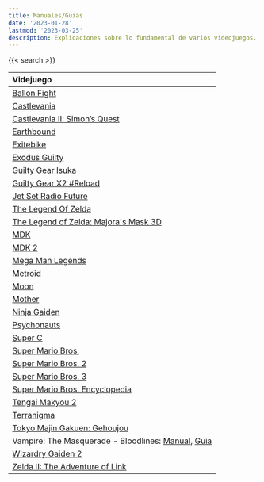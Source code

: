 ```yaml
---
title: Manuales/Guias
date: '2023-01-28'
lastmod: '2023-03-25'
description: Explicaciones sobre lo fundamental de varios videojuegos.
---
```

{{< search >}}

|Videjuego|
|:------------------------------------------------------|
|[Ballon Fight](https://www.nintendo.co.jp/clv/manuals/en/pdf/CLV-P-NAARE.pdf)|
|[Castlevania](https://www.nintendo.co.jp/clv/manuals/en/pdf/CLV-P-NABQE.pdf)|
|[Castlevania II: Simon’s Quest](https://www.nintendo.co.jp/clv/manuals/en/pdf/CLV-P-NABXE.pdf)|
|[Earthbound](https://archive.org/details/mother-2-himitsu-no-takarabako-strategy-guide-scan-jp-sfc/)
|[Exitebike](https://www.nintendo.co.jp/clv/manuals/en/pdf/CLV-P-NAAHE.pdf)
|[Exodus Guilty](https://archive.org/details/ExodusGuiltyPlayStationPSXJPManuals)
|[Guilty Gear Isuka](https://archive.org/details/guilty-gear-isuka-pc-man)
|[Guilty Gear X2 #Reload](https://archive.org/details/guilty-gear-x-2-reload/)
|[Jet Set Radio Future](https://archive.org/details/jet-set-radio-future-perfect-guide/)
|[The Legend Of Zelda](https://www.nintendo.co.jp/clv/manuals/en/pdf/CLV-P-NAANE.pdf)|
|[The Legend of Zelda: Majora's Mask 3D](https://archive.org/details/zelda-no-densetsu-majora-no-kamen-3-d-termina-taizen-magazine-supplements-scan-jp-3-ds)
|[MDK](https://retrogamer.biz/wp-content/uploads/2016/01/MDK-Manual.pdf)
|[MDK 2](https://archive.org/details/ps2_MDK_2-_Armageddon_USA)
|[Mega Man Legends](https://archive.org/details/rockman-dash-daibouken-guide)
|[Metroid](https://www.nintendo.co.jp/clv/manuals/en/pdf/CLV-P-NAAQE.pdf)|
|[Moon](https://archive.org/details/moonofficialbookstrategyguidescanjp)
|[Mother](https://archive.org/details/mother-fc-hisshou-kouryaku-book-strategy-guide-scan-jp-fc)
|[Ninja Gaiden](https://www.nintendo.co.jp/clv/manuals/en/pdf/CLV-P-NACBE.pdf)|
|[Psychonauts](https://archive.org/details/xboxmanual_Psychonauts)
|[Super C](https://www.nintendo.co.jp/clv/manuals/en/pdf/CLV-P-NABVE.pdf)|
|[Super Mario Bros.](https://www.nintendo.co.jp/clv/manuals/en/pdf/CLV-P-NAAAE.pdf)|
|[Super Mario Bros. 2](https://www.nintendo.co.jp/clv/manuals/en/pdf/CLV-P-NAADE.pdf)|
|[Super Mario Bros. 3](https://www.nintendo.co.jp/clv/manuals/en/pdf/CLV-P-NAACE.pdf)|
|[Super Mario Bros. Encyclopedia](https://archive.org/details/super-mario-bros.-encyclopedia-the-official-guide-to-the-first-30-years)
|[Tengai Makyou 2](https://archive.org/details/tengaimakyou2officialguidebookstrategyguidescanjppce)
|[Terranigma](https://archive.org/details/tenchisouzouofficialguidebookstrategyguidescanjpsfc)
|[Tokyo Majin Gakuen: Gehoujou](https://archive.org/details/TokyoMajinGakuenGehouChoManualJPPlayStationPSX)
|Vampire: The Masquerade - Bloodlines: [Manual](https://archive.org/details/VAMPIRE_THE_MASQUERADE_BLOODLINES), [Guia](https://archive.org/details/vampire-the-masquerade-bloodlines-official-strategy-guide-dan-irish)|
|[Wizardry Gaiden 2](https://archive.org/details/wizardry-gaiden-2-imaginations-guide-book)|
|[Zelda II: The Adventure of Link](https://www.nintendo.co.jp/clv/manuals/en/pdf/CLV-P-NAASE.pdf)|



